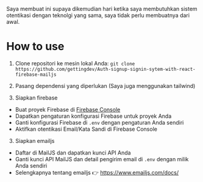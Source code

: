 Saya membuat ini supaya dikemudian hari ketika saya membutuhkan sistem otentikasi dengan teknolgi yang sama, saya tidak perlu membuatnya dari awal.

# How to use
1. Clone repositori ke mesin lokal Anda:
`git clone https://github.com/gettingdev/Auth-signup-signin-sytem-with-react-firebase-mailjs`

2. Pasang dependensi yang diperlukan (Saya juga menggunakan tailwind)
   
3. Siapkan firebase
- Buat proyek Firebase di [Firebase Console](https://console.firebase.google.com/)
- Dapatkan pengaturan konfigurasi Firebase untuk proyek Anda
- Ganti konfigurasi Firebase di `.env` dengan pengaturan Anda sendiri
- Aktifkan otentikasi Email/Kata Sandi di Firebase Console

3. Siapkan emailjs
- Daftar di MailJS dan dapatkan kunci API Anda
- Ganti kunci API MailJS dan detail pengirim email di `.env` dengan milik Anda sendiri
- Selengkapnya tentang emailjs 👉 https://www.emailjs.com/docs/


